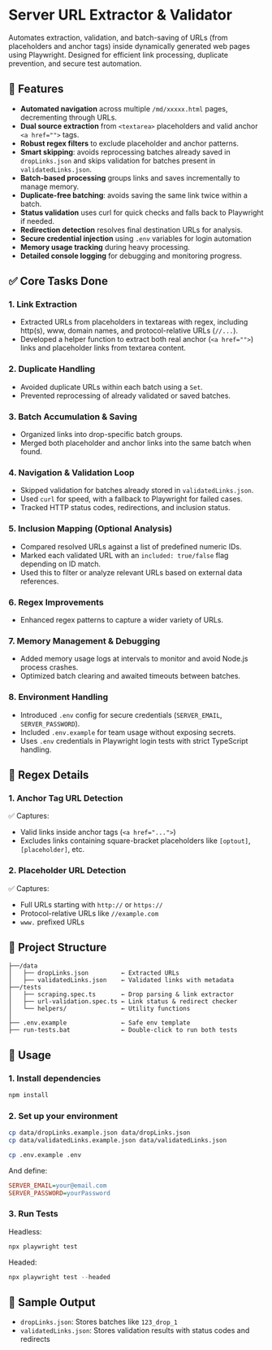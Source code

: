 # Server URL Extractor & Validator

Automates extraction, validation, and batch-saving of URLs (from placeholders and anchor tags) inside dynamically generated web pages using Playwright. Designed for efficient link processing, duplicate prevention, and secure test automation.


## 🔧 Features

- **Automated navigation** across multiple `/md/xxxxx.html` pages, decrementing through URLs.
- **Dual source extraction** from `<textarea>` placeholders and valid anchor `<a href="">` tags.
- **Robust regex filters** to exclude placeholder and anchor patterns.
- **Smart skipping**: avoids reprocessing batches already saved in `dropLinks.json` and skips validation for batches present in `validatedLinks.json`.
- **Batch-based processing** groups links and saves incrementally to manage memory.
- **Duplicate-free batching**: avoids saving the same link twice within a batch.
- **Status validation** uses curl for quick checks and falls back to Playwright if needed.
- **Redirection detection** resolves final destination URLs for analysis.
- **Secure credential injection** using `.env` variables for login automation
- **Memory usage tracking** during heavy processing.
- **Detailed console logging** for debugging and monitoring progress.


## ✅ Core Tasks Done

### 1. Link Extraction 
- Extracted URLs from placeholders in textareas with regex, including http(s), www, domain names, and protocol-relative URLs (`//...`).
- Developed a helper function to extract both real anchor (`<a href="">`) links and placeholder links from textarea content.

### 2. Duplicate Handling 
- Avoided duplicate URLs within each batch using a `Set`.
- Prevented reprocessing of already validated or saved batches.

### 3. Batch Accumulation & Saving
- Organized links into drop-specific batch groups.
- Merged both placeholder and anchor links into the same batch when found.

### 4. Navigation & Validation Loop  
- Skipped validation for batches already stored in `validatedLinks.json`.
- Used `curl` for speed, with a fallback to Playwright for failed cases.
- Tracked HTTP status codes, redirections, and inclusion status.

### 5. Inclusion Mapping (Optional Analysis)
- Compared resolved URLs against a list of predefined numeric IDs.
- Marked each validated URL with an `included: true/false` flag depending on ID match.
- Used this to filter or analyze relevant URLs based on external data references.

### 6. Regex Improvements  
- Enhanced regex patterns to capture a wider variety of URLs.

### 7. Memory Management & Debugging  
- Added memory usage logs at intervals to monitor and avoid Node.js process crashes.
- Optimized batch clearing and awaited timeouts between batches.

### 8. Environment Handling
- Introduced `.env` config for secure credentials (`SERVER_EMAIL`, `SERVER_PASSWORD`).
- Included `.env.example` for team usage without exposing secrets.
- Uses `.env` credentials in Playwright login tests with strict TypeScript handling.


## 🔁 Regex Details

### 1. Anchor Tag URL Detection
✅ Captures:

- Valid links inside anchor tags (`<a href="...">`)
- Excludes links containing square-bracket placeholders like `[optout]`, `[placeholder]`, etc.

### 2. Placeholder URL Detection
✅ Captures:

- Full URLs starting with `http://` or `https://`
- Protocol-relative URLs like `//example.com`
- `www.` prefixed URLs


## 📁 Project Structure
```
├──/data
│   ├── dropLinks.json         ← Extracted URLs
│   ├── validatedLinks.json    ← Validated links with metadata
├──/tests
│   ├── scraping.spec.ts       ← Drop parsing & link extractor
│   ├── url-validation.spec.ts ← Link status & redirect checker
│   └── helpers/               ← Utility functions
│   
├── .env.example               ← Safe env template
├── run-tests.bat              ← Double-click to run both tests
```


## 🚀 Usage
### 1. Install dependencies
```powershell
npm install
```

### 2. Set up your environment
```bash
cp data/dropLinks.example.json data/dropLinks.json
cp data/validatedLinks.example.json data/validatedLinks.json
```
```bash
cp .env.example .env
```
And define:
```ini
SERVER_EMAIL=your@email.com
SERVER_PASSWORD=yourPassword
```


### 3. Run Tests
Headless:
```powershell
npx playwright test
```
Headed:
```powershell
npx playwright test --headed
```


## 🧪 Sample Output
- `dropLinks.json`: Stores batches like `123_drop_1`
- `validatedLinks.json`: Stores validation results with status codes and redirects
